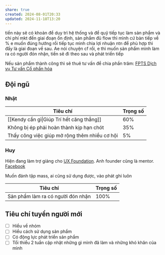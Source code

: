 ```yaml
---
share: true
created: 2024-08-01T20:33
updated: 2024-11-18T13:20
---
```


tiền này sẽ có khoản để duy trì hệ thống và để quỹ tiếp tục làm sản phẩm và chi phí mkt
đến giai đoạn ổn định, sản phẩm đủ flow thì mình cứ bàn tiếp về %
e muốn đúng hướng rồi tiếp tục mình chia lợi nhuận ntn để phù hợp
thì đấy là giai đoạn về sau. Ae nói chuyện cf rồi, e thì muốn sản phẩm mình làm ra có người đón nhận, tiền sẽ đi theo sau và phát triển tiếp


Nếu sản phẩm thành công thì sẽ thuê tư vấn để chia phần trăm: [FPTS Dịch vụ Tư vấn Cổ phần hóa](https://www.fpts.com.vn/san-pham-dich-vu/tu-van-doanh-nghiep/dich-vu-ngan-hang-dau-tu/san-pham-dich-vu/tu-van-co-phan-hoa/)

## Đội ngũ
### Nhật
| Tiêu chí                                      | Trọng số |
| --------------------------------------------- | -------- |
| [[Kendy cần gì\|Giúp Trí hết căng thẳng]]     | 60%      |
| Không bị ép phải hoàn thành kịp hạn chót      | 35%      |
| Thấy công việc giúp mở rộng thêm nhiều cơ hội | 5%       |

### Huy
Hiện đang làm trợ giảng cho [UX Foundation](https://uxfoundation.vn/). Anh founder cũng là mentor.
[Facebook](https://www.facebook.com/huyvietluu99)

Muốn đánh tập mass, ai cũng sử dụng được, vào phát ghi luôn

| Tiêu chí                          | Trọng số |
| --------------------------------- | -------- |
| Sản phẩm làm ra có người đón nhận | 100%     |

## Tiêu chí tuyển người mới
- [ ] Hiểu về nhóm
- [ ] Hiểu cách sử dụng sản phẩm 
- [ ] Có động lực phát triển sản phẩm
- [ ] Tối thiểu 2 tuần cập nhật những gì mình đã làm và những khó khăn của mình